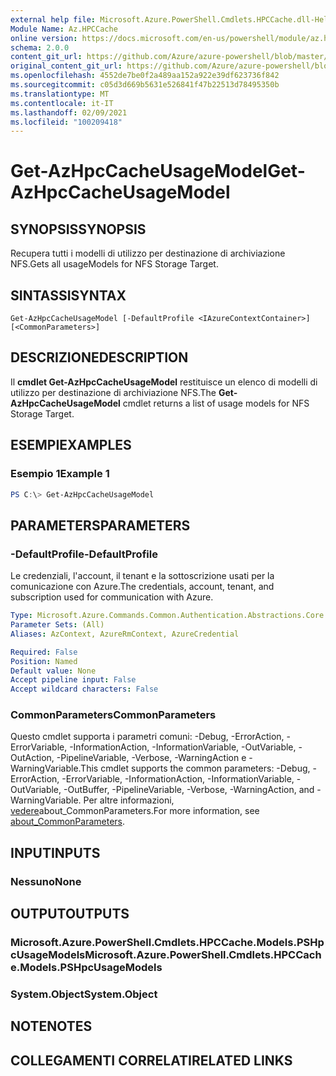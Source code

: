 ```yaml
---
external help file: Microsoft.Azure.PowerShell.Cmdlets.HPCCache.dll-Help.xml
Module Name: Az.HPCCache
online version: https://docs.microsoft.com/en-us/powershell/module/az.hpccache/get-azhpccacheusagemodels
schema: 2.0.0
content_git_url: https://github.com/Azure/azure-powershell/blob/master/src/HPCCache/HPCCache/help/Get-AzHpcCacheUsageModel.md
original_content_git_url: https://github.com/Azure/azure-powershell/blob/master/src/HPCCache/HPCCache/help/Get-AzHpcCacheUsageModel.md
ms.openlocfilehash: 4552de7be0f2a489aa152a922e39df623736f842
ms.sourcegitcommit: c05d3d669b5631e526841f47b22513d78495350b
ms.translationtype: MT
ms.contentlocale: it-IT
ms.lasthandoff: 02/09/2021
ms.locfileid: "100209418"
---
```

# <span data-ttu-id="b0bf1-101">Get-AzHpcCacheUsageModel</span><span class="sxs-lookup"><span data-stu-id="b0bf1-101">Get-AzHpcCacheUsageModel</span></span>

## <span data-ttu-id="b0bf1-102">SYNOPSIS</span><span class="sxs-lookup"><span data-stu-id="b0bf1-102">SYNOPSIS</span></span>
<span data-ttu-id="b0bf1-103">Recupera tutti i modelli di utilizzo per destinazione di archiviazione NFS.</span><span class="sxs-lookup"><span data-stu-id="b0bf1-103">Gets all usageModels for NFS Storage Target.</span></span>

## <span data-ttu-id="b0bf1-104">SINTASSI</span><span class="sxs-lookup"><span data-stu-id="b0bf1-104">SYNTAX</span></span>

```
Get-AzHpcCacheUsageModel [-DefaultProfile <IAzureContextContainer>] [<CommonParameters>]
```

## <span data-ttu-id="b0bf1-105">DESCRIZIONE</span><span class="sxs-lookup"><span data-stu-id="b0bf1-105">DESCRIPTION</span></span>
<span data-ttu-id="b0bf1-106">Il **cmdlet Get-AzHpcCacheUsageModel** restituisce un elenco di modelli di utilizzo per destinazione di archiviazione NFS.</span><span class="sxs-lookup"><span data-stu-id="b0bf1-106">The **Get-AzHpcCacheUsageModel** cmdlet returns a list of usage models for NFS Storage Target.</span></span>

## <span data-ttu-id="b0bf1-107">ESEMPI</span><span class="sxs-lookup"><span data-stu-id="b0bf1-107">EXAMPLES</span></span>

### <span data-ttu-id="b0bf1-108">Esempio 1</span><span class="sxs-lookup"><span data-stu-id="b0bf1-108">Example 1</span></span>
```powershell
PS C:\> Get-AzHpcCacheUsageModel
```

## <span data-ttu-id="b0bf1-109">PARAMETERS</span><span class="sxs-lookup"><span data-stu-id="b0bf1-109">PARAMETERS</span></span>

### <span data-ttu-id="b0bf1-110">-DefaultProfile</span><span class="sxs-lookup"><span data-stu-id="b0bf1-110">-DefaultProfile</span></span>
<span data-ttu-id="b0bf1-111">Le credenziali, l'account, il tenant e la sottoscrizione usati per la comunicazione con Azure.</span><span class="sxs-lookup"><span data-stu-id="b0bf1-111">The credentials, account, tenant, and subscription used for communication with Azure.</span></span>

```yaml
Type: Microsoft.Azure.Commands.Common.Authentication.Abstractions.Core.IAzureContextContainer
Parameter Sets: (All)
Aliases: AzContext, AzureRmContext, AzureCredential

Required: False
Position: Named
Default value: None
Accept pipeline input: False
Accept wildcard characters: False
```

### <span data-ttu-id="b0bf1-112">CommonParameters</span><span class="sxs-lookup"><span data-stu-id="b0bf1-112">CommonParameters</span></span>
<span data-ttu-id="b0bf1-113">Questo cmdlet supporta i parametri comuni: -Debug, -ErrorAction, -ErrorVariable, -InformationAction, -InformationVariable, -OutVariable, -OutAction, -PipelineVariable, -Verbose, -WarningAction e -WarningVariable.</span><span class="sxs-lookup"><span data-stu-id="b0bf1-113">This cmdlet supports the common parameters: -Debug, -ErrorAction, -ErrorVariable, -InformationAction, -InformationVariable, -OutVariable, -OutBuffer, -PipelineVariable, -Verbose, -WarningAction, and -WarningVariable.</span></span> <span data-ttu-id="b0bf1-114">Per altre informazioni, [vedere](http://go.microsoft.com/fwlink/?LinkID=113216)about_CommonParameters.</span><span class="sxs-lookup"><span data-stu-id="b0bf1-114">For more information, see [about_CommonParameters](http://go.microsoft.com/fwlink/?LinkID=113216).</span></span>

## <span data-ttu-id="b0bf1-115">INPUT</span><span class="sxs-lookup"><span data-stu-id="b0bf1-115">INPUTS</span></span>

### <span data-ttu-id="b0bf1-116">Nessuno</span><span class="sxs-lookup"><span data-stu-id="b0bf1-116">None</span></span>

## <span data-ttu-id="b0bf1-117">OUTPUT</span><span class="sxs-lookup"><span data-stu-id="b0bf1-117">OUTPUTS</span></span>

### <span data-ttu-id="b0bf1-118">Microsoft.Azure.PowerShell.Cmdlets.HPCCache.Models.PSHpcUsageModels</span><span class="sxs-lookup"><span data-stu-id="b0bf1-118">Microsoft.Azure.PowerShell.Cmdlets.HPCCache.Models.PSHpcUsageModels</span></span>

### <span data-ttu-id="b0bf1-119">System.Object</span><span class="sxs-lookup"><span data-stu-id="b0bf1-119">System.Object</span></span>
## <span data-ttu-id="b0bf1-120">NOTE</span><span class="sxs-lookup"><span data-stu-id="b0bf1-120">NOTES</span></span>

## <span data-ttu-id="b0bf1-121">COLLEGAMENTI CORRELATI</span><span class="sxs-lookup"><span data-stu-id="b0bf1-121">RELATED LINKS</span></span>
